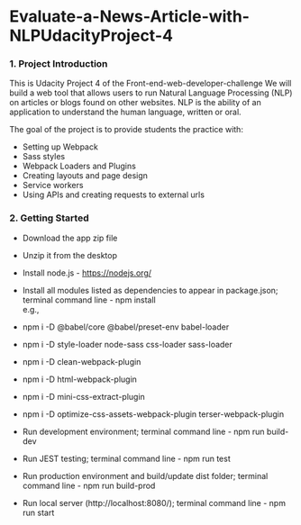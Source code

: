 # Evaluate-a-News-Article-with-NLPUdacityProject-4

<h3> 1. Project Introduction </h3>

This is Udacity Project 4 of the Front-end-web-developer-challenge
We will build a web tool that allows users to run Natural Language Processing (NLP) on articles or blogs found on other websites. NLP is the ability of an application to understand the human language, written or oral.

The goal of the project is to provide students the practice with:

- Setting up Webpack<br>
- Sass styles<br>
- Webpack Loaders and Plugins<br>
- Creating layouts and page design<br>
- Service workers<br>
- Using APIs and creating requests to external urls

<h3> 2. Getting Started </h3>

- Download the app zip file<br>
- Unzip it from the desktop<br>
- Install node.js - https://nodejs.org/<br>
- Install all modules listed as dependencies to appear in package.json; terminal command line - npm install<br>
e.g.,<br>
- npm i -D @babel/core @babel/preset-env babel-loader<br>
- npm i -D style-loader node-sass css-loader sass-loader<br>
- npm i -D clean-webpack-plugin<br>
- npm i -D html-webpack-plugin<br>
- npm i -D mini-css-extract-plugin<br>
- npm i -D optimize-css-assets-webpack-plugin terser-webpack-plugin<br>

- Run development environment; terminal command line - npm run build-dev<br>
- Run JEST testing; terminal command line - npm run test<br>
- Run production environment and build/update dist folder; terminal command line - npm run build-prod<br>
- Run local server (http://localhost:8080/); terminal command line - npm run start<br>
